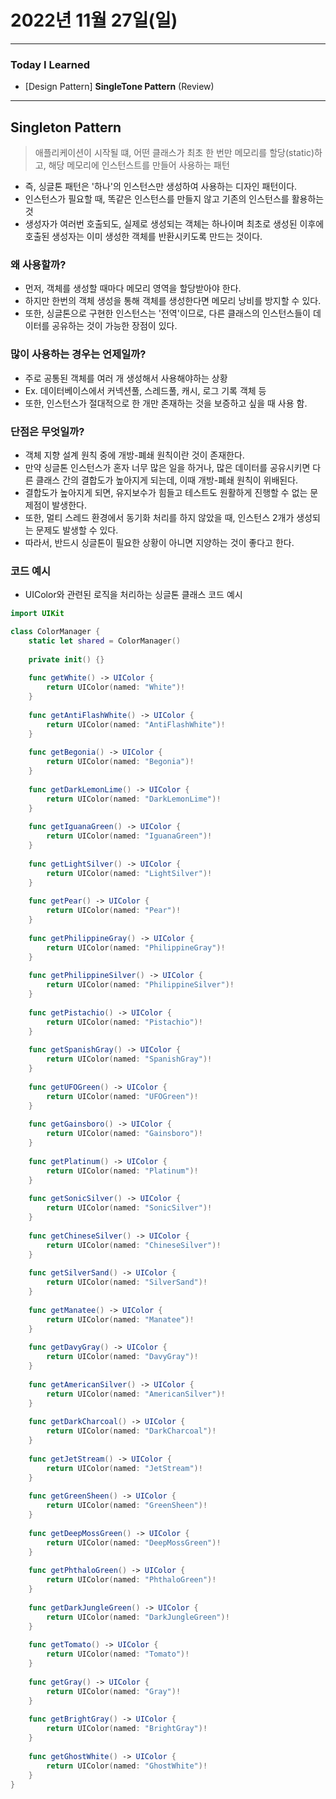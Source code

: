 # 2022년 11월 27일(일)

---

### Today I Learned 

- [Design Pattern] **SingleTone Pattern** (Review)

---

## Singleton Pattern

> 애플리케이션이 시작될 떄, 어떤 클래스가 최초 한 번만 메모리를 할당(static)하고, 해당 메모리에 인스턴스트를 만들어 사용하는 패턴

- 즉, 싱글톤 패턴은 '하나'의 인스턴스만 생성하여 사용하는 디자인 패턴이다.
- 인스턴스가 필요할 때, 똑같은 인스턴스를 만들지 않고 기존의 인스턴스를 활용하는 것
- 생성자가 여러번 호출되도, 실제로 생성되는 객체는 하나이며 최초로 생성된 이후에 호출된 생성자는 이미 생성한 객체를 반환시키도록 만드는 것이다.

### 왜 사용할까?

- 먼저, 객체를 생성할 때마다 메모리 영역을 할당받아야 한다.
- 하지만 한번의 객체 생성을 통해 객체를 생성한다면 메모리 낭비를 방지할 수 있다.
- 또한, 싱글톤으로 구현한 인스턴스는 '전역'이므로, 다른 클래스의 인스턴스들이 데이터를 공유하는 것이 가능한 장점이 있다.

### 많이 사용하는 경우는 언제일까?

- 주로 공통된 객체를 여러 개 생성해서 사용해야하는 상황
- Ex. 데이터베이스에서 커넥션풀, 스레드풀, 캐시, 로그 기록 객체 등
- 또한, 인스턴스가 절대적으로 한 개만 존재하는 것을 보증하고 싶을 때 사용 함.

### 단점은 무엇일까?

- 객체 지향 설계 원칙 중에 개방-폐쇄 원칙이란 것이 존재한다.
- 만약 싱글톤 인스턴스가 혼자 너무 많은 일을 하거나, 많은 데이터를 공유시키면 다른 클래스 간의 결합도가 높아지게 되는데, 이때 개방-폐쇄 원칙이 위배된다.
- 결합도가 높아지게 되면, 유지보수가 힘들고 테스트도 원활하게 진행할 수 없는 문제점이 발생한다.
- 또한, 멀티 스레드 환경에서 동기화 처리를 하지 않았을 때, 인스턴스 2개가 생성되는 문제도 발생할 수 있다.
- 따라서, 반드시 싱글톤이 필요한 상황이 아니면 지양하는 것이 좋다고 한다.

### 코드 예시 

- UIColor와 관련된 로직을 처리하는 싱글톤 클래스 코드 예시

```swift
import UIKit

class ColorManager {
    static let shared = ColorManager()
    
    private init() {}
    
    func getWhite() -> UIColor {
        return UIColor(named: "White")!
    }
    
    func getAntiFlashWhite() -> UIColor {
        return UIColor(named: "AntiFlashWhite")!
    }
    
    func getBegonia() -> UIColor {
        return UIColor(named: "Begonia")!
    }
    
    func getDarkLemonLime() -> UIColor {
        return UIColor(named: "DarkLemonLime")!
    }
    
    func getIguanaGreen() -> UIColor {
        return UIColor(named: "IguanaGreen")!
    }
    
    func getLightSilver() -> UIColor {
        return UIColor(named: "LightSilver")!
    }
    
    func getPear() -> UIColor {
        return UIColor(named: "Pear")!
    }
    
    func getPhilippineGray() -> UIColor {
        return UIColor(named: "PhilippineGray")!
    }
    
    func getPhilippineSilver() -> UIColor {
        return UIColor(named: "PhilippineSilver")!
    }
    
    func getPistachio() -> UIColor {
        return UIColor(named: "Pistachio")!
    }
    
    func getSpanishGray() -> UIColor {
        return UIColor(named: "SpanishGray")!
    }
    
    func getUFOGreen() -> UIColor {
        return UIColor(named: "UFOGreen")!
    }
    
    func getGainsboro() -> UIColor {
        return UIColor(named: "Gainsboro")!
    }
    
    func getPlatinum() -> UIColor {
        return UIColor(named: "Platinum")!
    }
    
    func getSonicSilver() -> UIColor {
        return UIColor(named: "SonicSilver")!
    }
    
    func getChineseSilver() -> UIColor {
        return UIColor(named: "ChineseSilver")!
    }
    
    func getSilverSand() -> UIColor {
        return UIColor(named: "SilverSand")!
    }
    
    func getManatee() -> UIColor {
        return UIColor(named: "Manatee")!
    }
    
    func getDavyGray() -> UIColor {
        return UIColor(named: "DavyGray")!
    }
    
    func getAmericanSilver() -> UIColor {
        return UIColor(named: "AmericanSilver")!
    }
    
    func getDarkCharcoal() -> UIColor {
        return UIColor(named: "DarkCharcoal")!
    }
    
    func getJetStream() -> UIColor {
        return UIColor(named: "JetStream")!
    }
    
    func getGreenSheen() -> UIColor {
        return UIColor(named: "GreenSheen")!
    }
    
    func getDeepMossGreen() -> UIColor {
        return UIColor(named: "DeepMossGreen")!
    }
    
    func getPhthaloGreen() -> UIColor {
        return UIColor(named: "PhthaloGreen")!
    }
    
    func getDarkJungleGreen() -> UIColor {
        return UIColor(named: "DarkJungleGreen")!
    }
    
    func getTomato() -> UIColor {
        return UIColor(named: "Tomato")!
    }
    
    func getGray() -> UIColor {
        return UIColor(named: "Gray")!
    }
    
    func getBrightGray() -> UIColor {
        return UIColor(named: "BrightGray")!
    }
    
    func getGhostWhite() -> UIColor {
        return UIColor(named: "GhostWhite")!
    }
}
```

